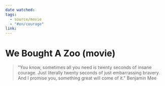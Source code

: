 ```yaml
---
date watched: 
tags:
  - source/movie
  - "#on/courage"
link:
---
```

# We Bought A Zoo (movie)

> "You know, sometimes all you need is twenty seconds of insane courage. Just literally twenty seconds of just embarrassing bravery. And I promise you, something great will come of it." Benjamin Mee

